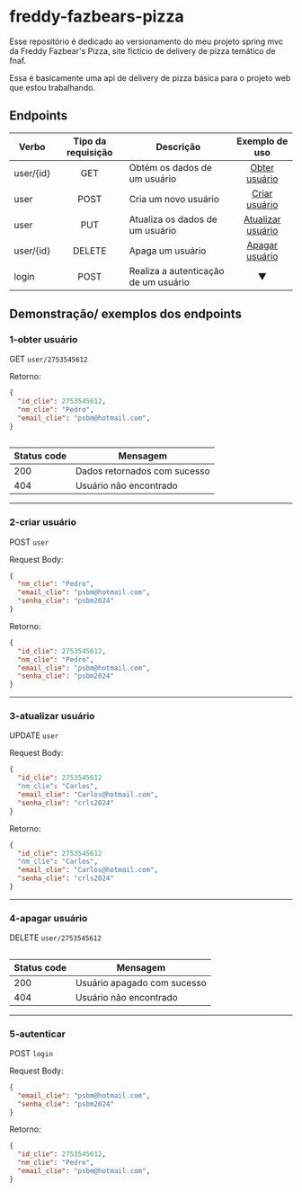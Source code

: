 # freddy-fazbears-pizza

Esse repositório é dedicado ao versionamento do meu projeto spring mvc da Freddy Fazbear's Pizza, site fictício de delivery de pizza temático de fnaf.

Essa é basicamente uma api de delivery de pizza básica para o projeto web que estou trabalhando.

## Endpoints

Verbo|Tipo da requisição|Descrição|Exemplo de uso|
|--|:--:|--|:--:|
|user/{id}|GET|Obtém os dados de um usuário| [Obter usuário](#1-obter-usuário) | 
|user|POST|Cria um novo usuário| [Criar usuário](#2-criar-usuário) |
|user|PUT|Atualiza os dados de um usuário| [Atualizar usuário](#3-atualizar-usuário) |
|user/{id}|DELETE|Apaga um usuário| [Apagar usuário](#4-apagar-usuário) |
|login|POST|Realiza a autenticação de um usuário| ▼ |

## Demonstração/ exemplos dos endpoints

### 1-obter usuário
GET `user/2753545612`

Retorno:
```json
{
  "id_clie": 2753545612,
  "nm_clie": "Pedro",
  "email_clie": "psbm@hotmail.com",
}
```
##
|Status code|Mensagem|
|--|--|
|200|Dados retornados com sucesso|
|404|Usuário não encontrado|

---

### 2-criar usuário
POST `user`

Request Body:
```json
{
  "nm_clie": "Pedro",
  "email_clie": "psbm@hotmail.com",
  "senha_clie": "psbm2024"
}
```

Retorno:
```json
{
  "id_clie": 2753545612,
  "nm_clie": "Pedro",
  "email_clie": "psbm@hotmail.com",
  "senha_clie": "psbm2024"
}
```

---

### 3-atualizar usuário
UPDATE `user`

Request Body:
```json
{
  "id_clie": 2753545612
  "nm_clie": "Carlos",
  "email_clie": "Carlos@hotmail.com",
  "senha_clie": "crls2024"
}
```

Retorno:
```json
{
  "id_clie": 2753545612
  "nm_clie": "Carlos",
  "email_clie": "Carlos@hotmail.com",
  "senha_clie": "crls2024"
}
```

---

### 4-apagar usuário
DELETE `user/2753545612`

##
|Status code|Mensagem|
|--|--|
|200|Usuário apagado com sucesso|
|404|Usuário não encontrado|

---

### 5-autenticar
POST `login`

Request Body:
```json
{
  "email_clie": "psbm@hotmail.com",
  "senha_clie": "psbm2024"
}
```

Retorno:
```json
{
  "id_clie": 2753545612,
  "nm_clie": "Pedro",
  "email_clie": "psbm@hotmail.com",
}
```
